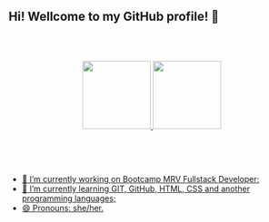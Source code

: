 ## Hi! Wellcome to my GitHub profile! 👋 

<br><br>

<div align="center">
  <a href="https://github.com/carvalhosmari">
  <img height="120em" src="https://github-readme-stats.vercel.app/api?username=carvalhosmari&show_icons=true&theme=tokyonight&include_all_commits=true&count_private=true"/>
  <img height="120em" src="https://github-readme-stats.vercel.app/api/top-langs/?username=carvalhosmari&layout=compact&langs_count=7&theme=tokyonight"/>  
</div><br>

  ## 
  <br>
  
- 🔭 I’m currently working on Bootcamp MRV Fullstack Developer;
- 🌱 I’m currently learning GIT, GitHub, HTML, CSS and another programming languages;
- 😄 Pronouns: she/her.
